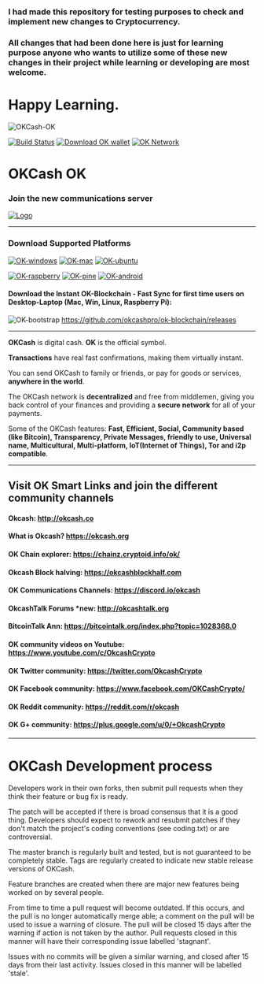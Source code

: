 ### I had made this repository for testing purposes to check and implement new changes to Cryptocurrency.
### All changes that had been done here is just for learning purpose anyone who wants to utilize some of these new changes in their project while learning or developing are most welcome.

# Happy Learning.


![OKCash-OK](http://i.imgur.com/FzFxAhN.png)

[![Build Status](https://travis-ci.org/okcashpro/okcash.svg?branch=master)](https://travis-ci.org/okcashpro/okcash) [![Download OK wallet](https://img.shields.io/badge/downloads-latest%20client-blue.svg)](https://github.com/okcashpro/okcash/releases/latest) [![OK Network](https://img.shields.io/badge/network%20status-stable-brightgreen.svg)](http://explorer.okcash.co) 
# OKCash OK

### Join the new communications server
<a href="https://discord.io/okcash">
    <img alt="Logo" src="https://discordapp.com/api/guilds/213747404745211904/widget.png?style=banner2">
  </a>

-------------------

### Download Supported Platforms

[![OK-windows](http://i.imgur.com/kJIvcip.png)](https://okcash.org/#jf_download) [![OK-mac](http://i.imgur.com/eW5Hlpc.png)](https://okcash.org/#jf_download) [![OK-ubuntu](http://imgur.com/orQ2ta4.png)](https://okcash.org/#jf_download) 

[![OK-raspberry](http://imgur.com/UJNvyax.png)](https://okcash.org/#jf_download)  [![OK-pine](http://imgur.com/bUpbcNL.png)](https://okcash.org/#jf_download) [![OK-android](http://i.imgur.com/Tx4q5Dc.png)](https://okcash.org/#jf_download)

#### Download the Instant OK-Blockchain - Fast Sync for first time users on Desktop-Laptop (Mac, Win, Linux, Raspberry Pi): 
![OK-bootstrap](http://i.imgur.com/edwu0MM.png) https://github.com/okcashpro/ok-blockchain/releases

--------------------

**OKCash** is digital cash. **OK** is the official symbol. 

**Transactions** have real fast confirmations, making them virtually instant. 

You can send OKCash to family or friends, or pay for goods or services, **anywhere in the world**.

The OKCash network is **decentralized** and free from middlemen, giving you back control of your finances and providing a **secure network** for all of your payments. 

Some of the OKCash features: **Fast, Efficient, Social, Community based (like Bitcoin), Transparency, Private Messages, friendly to use, Universal name, Multicultural, Multi-platform, IoT(Internet of Things), Tor and i2p compatible**.

--------------------

## Visit OK Smart Links and join the different community channels

#### Okcash:  http://okcash.co

#### What is Okcash?  https://okcash.org

#### OK Chain explorer:  https://chainz.cryptoid.info/ok/

#### Okcash Block halving:  https://okcashblockhalf.com

#### OK Communications Channels: https://discord.io/okcash

#### OkcashTalk Forums *new:  http://okcashtalk.org

#### BitcoinTalk Ann: https://bitcointalk.org/index.php?topic=1028368.0

#### OK community videos on Youtube: https://www.youtube.com/c/OkcashCrypto

#### OK Twitter community: https://twitter.com/OkcashCrypto

#### OK Facebook community: https://www.facebook.com/OKCashCrypto/

#### OK Reddit community: https://reddit.com/r/okcash

#### OK G+ community: https://plus.google.com/u/0/+OkcashCrypto

-------------------

# OKCash Development process

Developers work in their own forks, then submit pull requests when
they think their feature or bug fix is ready.

The patch will be accepted if there is broad consensus that it is a
good thing.  Developers should expect to rework and resubmit patches
if they don't match the project's coding conventions (see coding.txt)
or are controversial.

The master branch is regularly built and tested, but is not guaranteed
to be completely stable. Tags are regularly created to indicate new
stable release versions of OKCash.

Feature branches are created when there are major new features being
worked on by several people.

From time to time a pull request will become outdated. If this occurs, and
the pull is no longer automatically merge able; a comment on the pull will
be used to issue a warning of closure. The pull will be closed 15 days
after the warning if action is not taken by the author. Pull requests closed
in this manner will have their corresponding issue labelled 'stagnant'.

Issues with no commits will be given a similar warning, and closed after
15 days from their last activity. Issues closed in this manner will be 
labelled 'stale'.


